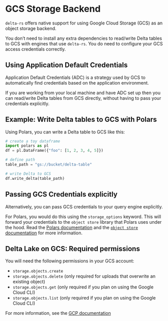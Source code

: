 # GCS Storage Backend

`delta-rs` offers native support for using Google Cloud Storage (GCS) as an object storage backend.

You don’t need to install any extra dependencies to read/write Delta tables to GCS with engines that use `delta-rs`. You do need to configure your GCS access credentials correctly.

## Using Application Default Credentials

Application Default Credentials (ADC) is a strategy used by GCS to automatically find credentials based on the application environment.

If you are working from your local machine and have ADC set up then you can read/write Delta tables from GCS directly, without having to pass your credentials explicitly.

## Example: Write Delta tables to GCS with Polars

Using Polars, you can write a Delta table to GCS like this:

```python
# create a toy dataframe
import polars as pl
df = pl.DataFrame({"foo": [1, 2, 3, 4, 5]})

# define path
table_path = "gs://bucket/delta-table"

# write Delta to GCS
df.write_delta(table_path)
```

## Passing GCS Credentials explicitly

Alternatively, you can pass GCS credentials to your query engine explicitly.

For Polars, you would do this using the `storage_options` keyword. This will forward your credentials to the `object store` library that Polars uses under the hood. Read the [Polars documentation](https://docs.pola.rs/api/python/stable/reference/api/polars.DataFrame.write_delta.html) and the [`object store` documentation](https://docs.rs/object_store/latest/object_store/gcp/enum.GoogleConfigKey.html#variants) for more information.

## Delta Lake on GCS: Required permissions

You will need the following permissions in your GCS account:

- `storage.objects.create`
- `storage.objects.delete` (only required for uploads that overwrite an existing object)
- `storage.objects.get` (only required if you plan on using the Google Cloud CLI)
- `storage.objects.list` (only required if you plan on using the Google Cloud CLI)

For more information, see the [GCP documentation](https://cloud.google.com/storage/docs/uploading-objects)
